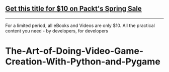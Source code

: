 ## [Get this title for $10 on Packt's Spring Sale](https://www.packt.com/V18139?utm_source=github&utm_medium=packt-github-repo&utm_campaign=spring_10_dollar_2022)
-----
For a limited period, all eBooks and Videos are only $10. All the practical content you need \- by developers, for developers

# The-Art-of-Doing-Video-Game-Creation-With-Python-and-Pygame